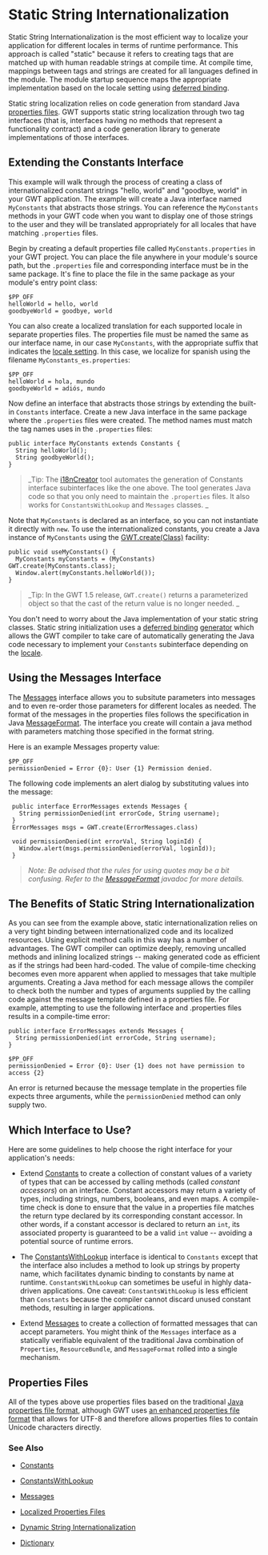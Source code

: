 # Static String Internationalization #

Static String Internationalization is the most efficient way to localize your application for different locales in terms of runtime performance.   This approach is called "static" because it refers to creating tags that are matched up with human readable strings at compile time.  At compile time, mappings between tags and strings are created for all languages defined in the module.  The module startup sequence maps the appropriate implementation based on the locale setting using [deferred binding](DevGuideDeferredBinding.md).

Static string localization relies on code generation from standard Java [properties files](DevGuidePropertiesFiles.md).  GWT supports static string localization through two tag interfaces (that is, interfaces having no methods that represent a functionality contract) and a code generation library to generate implementations of those interfaces.

## Extending the Constants Interface ##

This example will walk through the process of creating a class of internationalized constant strings "hello, world" and "goodbye, world" in your GWT application.   The example will create a Java interface named `MyConstants` that abstracts those strings.  You can reference the `MyConstants` methods in your GWT code when you want to display one of those strings to the user and they will be translated appropriately for all locales that have matching `.properties` files.

Begin by creating a default properties file called `MyConstants.properties` in your GWT project.  You can place the file anywhere in your module's source path, but the `.properties` file and corresponding interface must be in the same package.  It's fine to place the file in the same package as your module's entry point class:

```
$PP_OFF
helloWorld = hello, world
goodbyeWorld = goodbye, world
```

You can also create a localized translation for each supported locale in separate properties files. The properties file must be named the same as our interface name, in our case `MyConstants`, with the appropriate suffix that indicates the [locale setting](DevGuideSpecifyingLocale.md). In this case, we localize for spanish using the filename `MyConstants_es.properties`:

```
$PP_OFF
helloWorld = hola, mundo
goodbyeWorld = adiós, mundo
```

Now define an interface that abstracts those strings by extending the built-in `Constants` interface.  Create a new Java interface in the same package where the `.properties` files were created. The method names must match the tag names uses in the `.properties` files:

```
public interface MyConstants extends Constants {
  String helloWorld();
  String goodbyeWorld();
}
```

> _Tip: The [i18nCreator](DevGuideI18nCreator.md) tool automates the generation of Constants interface subinterfaces like the one above.  The tool generates Java code so that you only need to maintain the `.properties` files.  It also works for `ConstantsWithLookup` and `Messages` classes.
>_


Note that `MyConstants` is declared as an interface, so you can not instantiate it directly with `new`.  To use the internationalized constants, you create a Java instance of `MyConstants` using the [GWT.create(Class)](http://google-web-toolkit.googlecode.com/svn/javadoc/1.5/com/google/gwt/core/client/GWT.html#create(java.lang.Class)) facility:

```
public void useMyConstants() {
  MyConstants myConstants = (MyConstants) GWT.create(MyConstants.class);
  Window.alert(myConstants.helloWorld());
}
```

> _Tip: In the GWT 1.5 release, `GWT.create()` returns a parameterized object so that the cast of the return value is no longer needed.
>_


You don't need to worry about the Java implementation of your static string classes.  Static string initialization uses a [deferred binding](DevGuideDeferredBinding.md) [generator](DevGuideDeferredBindingGenerators.md) which allows the GWT compiler to take care of automatically generating the Java code necessary to implement your `Constants` subinterface depending on the [locale](DevGuideSpecifyingLocale.md).

## Using the Messages Interface ##

The [Messages](http://google-web-toolkit.googlecode.com/svn/javadoc/1.5/com/google/gwt/i18n/client/Messages.html) interface allows you to subsitute parameters into messages and to even re-order those parameters for different locales as needed.    The format of the messages in the properties files follows the specification in Java [MessageFormat](http://java.sun.com/j2se/1.5.0/docs/api/java/text/MessageFormat.html).  The interface you create will contain a java method with parameters matching those specified in the format string.

Here is an example Messages property value:

```
$PP_OFF
permissionDenied = Error {0}: User {1} Permission denied. 
```

The following code implements an alert dialog by substituting values into the message:

```
 public interface ErrorMessages extends Messages {
   String permissionDenied(int errorCode, String username);
 }
 ErrorMessages msgs = GWT.create(ErrorMessages.class)
  
 void permissionDenied(int errorVal, String loginId) {
   Window.alert(msgs.permissionDenied(errorVal, loginId));
 }
```


> _Note: Be advised that the rules for using quotes may be a bit confusing.  Refer to the [MessageFormat](http://java.sun.com/j2se/1.5.0/docs/api/java/text/MessageFormat.html) javadoc for more details._


## The Benefits of Static String Internationalization ##

As you can see from the example above, static internationalization relies on a very tight binding between internationalized code and its localized resources. Using explicit method calls in this way has a number of advantages. The GWT compiler can optimize deeply, removing uncalled methods and inlining localized strings -- making generated code as efficient as if the strings had been hard-coded.
The value of compile-time checking becomes even more apparent when applied to messages that take multiple arguments. Creating a Java method for each message allows the compiler to check both the number and types  of arguments supplied by the calling code against the message template defined in a properties file. For example, attempting to use the following interface and .properties files results in a compile-time error:

```
public interface ErrorMessages extends Messages {
  String permissionDenied(int errorCode, String username);
}
```

```
$PP_OFF
permissionDenied = Error {0}: User {1} does not have permission to access {2} 
```

An error is returned because the message template in the properties file expects three arguments, while the `permissionDenied` method can only supply two.

## Which Interface to Use? ##

Here are some guidelines to help choose the right interface for your application's needs:

  * Extend [Constants](http://google-web-toolkit.googlecode.com/svn/javadoc/1.5/com/google/gwt/i18n/client/Constants.html) to create a collection of constant values of a variety of types that can be accessed by calling methods (called _constant accessors_) on an interface. Constant accessors may return a variety of types, including strings, numbers, booleans, and even maps. A compile-time check is done to ensure that the value in a properties file matches the return type declared by its corresponding constant accessor. In other words, if a constant accessor is declared to return an `int`, its associated property is guaranteed to be a valid `int` value -- avoiding a potential source of runtime errors.

  * The [ConstantsWithLookup](http://google-web-toolkit.googlecode.com/svn/javadoc/1.5/com/google/gwt/i18n/client/ConstantsWithLookup.html) interface is identical to `Constants` except that the interface also includes a method to look up strings by property name, which facilitates dynamic binding to constants by name at runtime. `ConstantsWithLookup` can sometimes be useful in highly data-driven applications. One caveat: `ConstantsWithLookup` is less efficient than `Constants` because the compiler cannot discard unused constant methods, resulting in larger applications.

  * Extend [Messages](http://google-web-toolkit.googlecode.com/svn/javadoc/1.5/com/google/gwt/i18n/client/Messages.html) to create a collection of formatted messages that can accept parameters. You might think of the `Messages` interface as a statically verifiable equivalent of the traditional Java combination of `Properties`, `ResourceBundle`, and `MessageFormat` rolled into a single mechanism.


## Properties Files ##

All of the types above use properties files based on the traditional [Java properties file format](http://java.sun.com/j2se/1.4.2/docs/api/java/util/Properties.html#load(java.io.InputStream)), although GWT uses [an enhanced properties file format](DevGuidePropertiesFiles.md) that allows for UTF-8 and therefore allows properties files to contain Unicode characters directly.

### See Also ###

  * [Constants](http://google-web-toolkit.googlecode.com/svn/javadoc/1.5/com/google/gwt/i18n/client/Constants.html)

  * [ConstantsWithLookup](http://google-web-toolkit.googlecode.com/svn/javadoc/1.5/com/google/gwt/i18n/client/ConstantsWithLookup.html)

  * [Messages](http://google-web-toolkit.googlecode.com/svn/javadoc/1.5/com/google/gwt/i18n/client/Messages.html)

  * [Localized Properties Files](DevGuidePropertiesFiles.md)

  * [Dynamic String Internationalization](DevGuideDynamicStringInternationalization.md)

  * [Dictionary](http://google-web-toolkit.googlecode.com/svn/javadoc/1.5/com/google/gwt/i18n/client/Dictionary.html)
